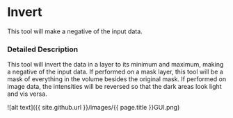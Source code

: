 # Invert

This tool will make a negative of the input data.

### Detailed Description

This tool will invert the data in a layer to its minimum and maximum, making a negative of the input data. If performed on a mask layer, this tool will be a mask of everything in the volume besides the original mask. If performed on image data, the intensities will be reversed so that the dark areas look light and vis versa.

![alt text]({{ site.github.url }}/images/{{ page.title }}GUI.png)
